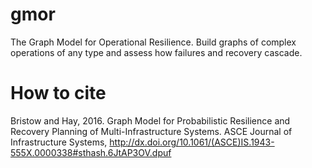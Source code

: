 # gmor
The Graph Model for Operational Resilience. Build graphs of complex operations of any type and assess how failures and recovery cascade.

# How to cite
Bristow and Hay, 2016. Graph Model for Probabilistic Resilience and Recovery Planning of Multi-Infrastructure Systems. ASCE Journal of Infrastructure Systems, http://dx.doi.org/10.1061/(ASCE)IS.1943-555X.0000338#sthash.6JtAP3OV.dpuf
